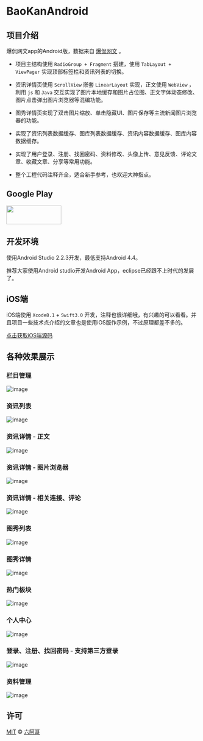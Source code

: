 # BaoKanAndroid

## 项目介绍

爆侃网文app的Android版，数据来自 [爆侃网文](http://www.baokan.name) 。

- 项目主结构使用 `RadioGroup + Fragment` 搭建，使用 `TabLayout + ViewPager` 实现顶部标签栏和资讯列表的切换。

- 资讯详情页使用 `ScrollView` 嵌套 `LinearLayout` 实现，正文使用 `WebView` ，利用 `js` 和 `Java` 交互实现了图片本地缓存和图片占位图、正文字体动态修改、图片点击弹出图片浏览器等混编功能。

- 图秀详情页实现了双击图片缩放、单击隐藏UI、图片保存等主流新闻图片浏览器的功能。

- 实现了资讯列表数据缓存、图库列表数据缓存、资讯内容数据缓存、图库内容数据缓存。

- 实现了用户登录、注册、找回密码、资料修改、头像上传、意见反馈、评论文章、收藏文章、分享等常用功能。

- 整个工程代码注释齐全，适合新手参考，也欢迎大神指点。

## Google Play

<a target='_blank' href='http://download.baokan.tv/baokan.apk'>
<img src='https://camo.githubusercontent.com/10fe76c8a0f9b9d8e5bee8170d88a3293449305a/68747470733a2f2f6f776e636c6f75642e6f72672f77702d636f6e74656e742f7468656d65732f6f776e636c6f75646f72676e65772f6173736574732f696d672f636c69656e74732f627574746f6e732f676f6f676c65706c61792e706e67' width='144' height='49' />
</a>

## 开发环境

使用Android Studio 2.2.3开发，最低支持Android 4.4。

推荐大家使用Android studio开发Android App，eclipse已经跟不上时代的发展了。

## iOS端

iOS端使用 `Xcode8.1` + `Swift3.0` 开发，注释也很详细哦，有兴趣的可以看看。并且项目一些技术点介绍的文章也是使用iOS版作示例，不过原理都差不多的。

[点击获取iOS端源码](https://github.com/6ag/BaoKanIOS)

## 各种效果展示

### 栏目管理

![image](https://github.com/6ag/BaoKanAndroid/blob/master/show/0.jpg)

### 资讯列表

![image](https://github.com/6ag/BaoKanAndroid/blob/master/show/1.jpg)

### 资讯详情 - 正文

![image](https://github.com/6ag/BaoKanAndroid/blob/master/show/2.jpg)

### 资讯详情 - 图片浏览器

![image](https://github.com/6ag/BaoKanAndroid/blob/master/show/3.jpg)

### 资讯详情 - 相关连接、评论

![image](https://github.com/6ag/BaoKanAndroid/blob/master/show/4.jpg)

### 图秀列表

![image](https://github.com/6ag/BaoKanAndroid/blob/master/show/5.jpg)

### 图秀详情

![image](https://github.com/6ag/BaoKanAndroid/blob/master/show/6.jpg)

### 热门板块

![image](https://github.com/6ag/BaoKanAndroid/blob/master/show/7.jpg)

### 个人中心

![image](https://github.com/6ag/BaoKanAndroid/blob/master/show/8.jpg)

### 登录、注册、找回密码 - 支持第三方登录

![image](https://github.com/6ag/BaoKanAndroid/blob/master/show/9.jpg)

### 资料管理

![image](https://github.com/6ag/BaoKanAndroid/blob/master/show/10.jpg)

## 许可

[MIT](https://raw.githubusercontent.com/Finb/V2ex-Swift/master/LICENSE) © [六阿哥](https://github.com/6ag)

